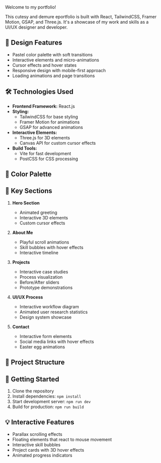 Welcome to my portfolio!

This cutesy and demure eportfolio is built with React, TailwindCSS, Framer Motion, GSAP, and Three.js. It's a showcase of my work and skills as a UI/UX designer and developer.

## 🎨 Design Features

- Pastel color palette with soft transitions
- Interactive elements and micro-animations
- Cursor effects and hover states
- Responsive design with mobile-first approach
- Loading animations and page transitions

## 🛠️ Technologies Used

- **Frontend Framework:** React.js
- **Styling:**
  - TailwindCSS for base styling
  - Framer Motion for animations
  - GSAP for advanced animations
- **Interactive Elements:**
  - Three.js for 3D elements
  - Canvas API for custom cursor effects
- **Build Tools:**
  - Vite for fast development
  - PostCSS for CSS processing

## 🌈 Color Palette

## 📱 Key Sections

1. **Hero Section**

   - Animated greeting
   - Interactive 3D elements
   - Custom cursor effects

2. **About Me**

   - Playful scroll animations
   - Skill bubbles with hover effects
   - Interactive timeline

3. **Projects**

   - Interactive case studies
   - Process visualization
   - Before/After sliders
   - Prototype demonstrations

4. **UI/UX Process**

   - Interactive workflow diagram
   - Animated user research statistics
   - Design system showcase

5. **Contact**
   - Interactive form elements
   - Social media links with hover effects
   - Easter egg animations

## 📂 Project Structure

## 🚀 Getting Started

1. Clone the repository
2. Install dependencies: `npm install`
3. Start development server: `npm run dev`
4. Build for production: `npm run build`

## 💡 Interactive Features

- Parallax scrolling effects
- Floating elements that react to mouse movement
- Interactive skill bubbles
- Project cards with 3D hover effects
- Animated progress indicators
